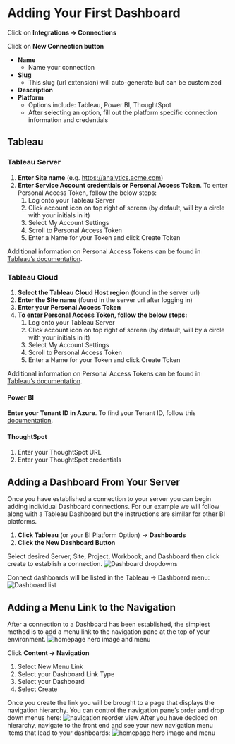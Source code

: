 # Adding Your First Dashboard

Click on **Integrations → Connections**

Click on **New Connection button**

* **Name**
  * Name your connection
* **Slug**
  * This slug (url extension) will auto-generate but can be customized
* **Description**
* **Platform**
  * Options include: Tableau, Power BI, ThoughtSpot
  * After selecting an option, fill out the platform specific connection information and credentials

## Tableau

### Tableau Server

1. **Enter Site name** (e.g. <https://analytics.acme.com>)
1. **Enter Service Account credentials or Personal Access Token**. To enter Personal Access Token, follow the below steps:
    1. Log onto your Tableau Server
    1. Click account icon on top right of screen (by default, will by a circle with your initials in it)
    1. Select My Account Settings
    1. Scroll to Personal Access Token
    1. Enter a Name for your Token and click Create Token

Additional information on Personal Access Tokens can be found in [Tableau’s documentation](https://help.tableau.com/current/pro/desktop/en-us/useracct.htm#create-and-revoke-personal-access-tokens).

### Tableau Cloud

1. **Select the Tableau Cloud Host region** (found in the server url)
1. **Enter the Site name** (found in the server url after logging in)
1. **Enter your Personal Access Token**
1. **To enter Personal Access Token, follow the below steps:**
    1. Log onto your Tableau Server
    1. Click account icon on top right of screen (by default, will by a circle with your initials in it)
    1. Select My Account Settings
    1. Scroll to Personal Access Token
    1. Enter a Name for your Token and click Create Token

Additional information on Personal Access Tokens can be found in [Tableau’s documentation](https://help.tableau.com/current/pro/desktop/en-us/useracct.htm#create-and-revoke-personal-access-tokens).

#### Power BI

**Enter your Tenant ID in Azure**. To find your Tenant ID, follow this [documentation](https://learn.microsoft.com/en-us/azure/active-directory/fundamentals/how-to-find-tenant).

#### ThoughtSpot

1. Enter your ThoughtSpot URL
1. Enter your ThoughtSpot credentials

## Adding a Dashboard From Your Server

Once you have established a connection to your server you can begin adding individual Dashboard connections. For our
example we will follow along with a Tableau Dashboard but the instructions are similar for other BI platforms.

1. **Click Tableau** (or your BI Platform Option) → **Dashboards**
1. **Click the New Dashboard Button**

Select desired Server, Site, Project, Workbook, and Dashboard then click create to establish a connection.
![Dashboard dropdowns](https://curator.interworks.com/file/adding-dashboard-from-server-1)

Connect dashboards will be listed in the Tableau → Dashboard menu:
![Dashboard list](https://curator.interworks.com/file/box-notes-image-2023-08-07-133321)

## Adding a Menu Link to the Navigation

After a connection to a Dashboard has been established, the simplest method is to add a menu link to the navigation pane
at the top of your environment.
![homepage hero image and menu](https://curator.interworks.com/file/box-notes-image-2023-08-07-123206)

Click **Content → Navigation**

1. Select New Menu Link
1. Select your Dashboard Link Type
1. Select your Dashboard
1. Select Create

Once you create the link you will be brought to a page that displays the navigation hierarchy. You can control the
navigation pane’s order and drop down menus here:
![navigation reorder view](https://curator.interworks.com/file/box-notes-image-2023-08-07-124312)
After you have decided on hierarchy, navigate to the front end and see your new navigation menu items that lead to your dashboards:
![homepage hero image and menu](https://curator.interworks.com/file/box-notes-image-2023-08-07-124522)
